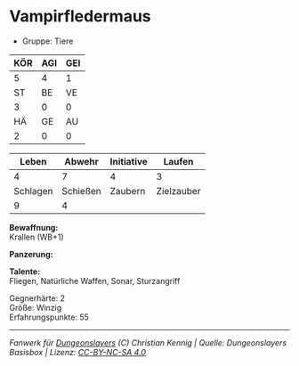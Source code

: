 # Vampirfledermaus  
- Gruppe: Tiere  

| KÖR | AGI | GEI |  
| --- | --- | --- |  
| 5   | 4   | 1   |
| ST  | BE  | VE  |  
| 3   | 0   | 0   |
| HÄ  | GE  | AU  |  
| 2   | 0   | 0   |


| Leben    | Abwehr   | Initiative | Laufen     |
| -------- | -------- | ---------- | ---------- |
| 4        | 7        | 4          | 3          |
| Schlagen | Schießen | Zaubern    | Zielzauber |
| 9        | 4        |            |            |

**Bewaffnung:**  
Krallen (WB+1)

**Panzerung:**  


**Talente:**  
Fliegen, Natürliche Waffen, Sonar, Sturzangriff

Gegnerhärte: 2  
Größe: Winzig  
Erfahrungspunkte: 55  



___
*Fanwerk für [Dungeonslayers](https://www.dungeonslayers.net/) (C) Christian Kennig | Quelle: Dungeonslayers Basisbox | Lizenz: [CC-BY-NC-SA 4.0](https://creativecommons.org/licenses/by-nc-sa/4.0/deed.de)*